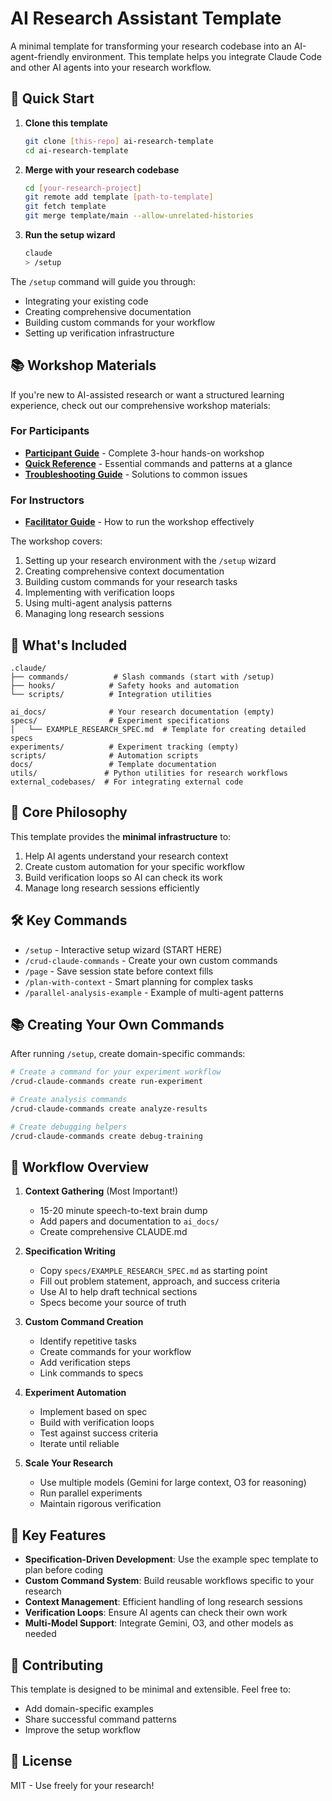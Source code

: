 # AI Research Assistant Template

A minimal template for transforming your research codebase into an AI-agent-friendly environment. This template helps you integrate Claude Code and other AI agents into your research workflow.

## 🚀 Quick Start

1. **Clone this template**
   ```bash
   git clone [this-repo] ai-research-template
   cd ai-research-template
   ```

2. **Merge with your research codebase**
   ```bash
   cd [your-research-project]
   git remote add template [path-to-template]
   git fetch template
   git merge template/main --allow-unrelated-histories
   ```

3. **Run the setup wizard**
   ```bash
   claude
   > /setup
   ```

The `/setup` command will guide you through:
- Integrating your existing code
- Creating comprehensive documentation
- Building custom commands for your workflow
- Setting up verification infrastructure

## 📚 Workshop Materials

If you're new to AI-assisted research or want a structured learning experience, check out our comprehensive workshop materials:

### For Participants
- **[Participant Guide](docs/workshop/participant-guide.md)** - Complete 3-hour hands-on workshop
- **[Quick Reference](docs/workshop/quick-reference.md)** - Essential commands and patterns at a glance
- **[Troubleshooting Guide](docs/workshop/troubleshooting.md)** - Solutions to common issues

### For Instructors
- **[Facilitator Guide](docs/workshop/facilitator-guide.md)** - How to run the workshop effectively

The workshop covers:
1. Setting up your research environment with the `/setup` wizard
2. Creating comprehensive context documentation
3. Building custom commands for your research tasks
4. Implementing with verification loops
5. Using multi-agent analysis patterns
6. Managing long research sessions

## 📁 What's Included

```
.claude/
├── commands/          # Slash commands (start with /setup)
├── hooks/            # Safety hooks and automation
└── scripts/          # Integration utilities

ai_docs/              # Your research documentation (empty)
specs/                # Experiment specifications
│   └── EXAMPLE_RESEARCH_SPEC.md  # Template for creating detailed specs
experiments/          # Experiment tracking (empty)
scripts/              # Automation scripts
docs/                 # Template documentation
utils/               # Python utilities for research workflows
external_codebases/  # For integrating external code
```

## 🎯 Core Philosophy

This template provides the **minimal infrastructure** to:
1. Help AI agents understand your research context
2. Create custom automation for your specific workflow
3. Build verification loops so AI can check its work
4. Manage long research sessions efficiently

## 🛠️ Key Commands

- `/setup` - Interactive setup wizard (START HERE)
- `/crud-claude-commands` - Create your own custom commands
- `/page` - Save session state before context fills
- `/plan-with-context` - Smart planning for complex tasks
- `/parallel-analysis-example` - Example of multi-agent patterns

## 📚 Creating Your Own Commands

After running `/setup`, create domain-specific commands:

```bash
# Create a command for your experiment workflow
/crud-claude-commands create run-experiment

# Create analysis commands
/crud-claude-commands create analyze-results

# Create debugging helpers
/crud-claude-commands create debug-training
```

## 🔄 Workflow Overview

1. **Context Gathering** (Most Important!)
   - 15-20 minute speech-to-text brain dump
   - Add papers and documentation to `ai_docs/`
   - Create comprehensive CLAUDE.md

2. **Specification Writing**
   - Copy `specs/EXAMPLE_RESEARCH_SPEC.md` as starting point
   - Fill out problem statement, approach, and success criteria
   - Use AI to help draft technical sections
   - Specs become your source of truth

3. **Custom Command Creation**
   - Identify repetitive tasks
   - Create commands for your workflow
   - Add verification steps
   - Link commands to specs

4. **Experiment Automation**
   - Implement based on spec
   - Build with verification loops
   - Test against success criteria
   - Iterate until reliable

5. **Scale Your Research**
   - Use multiple models (Gemini for large context, O3 for reasoning)
   - Run parallel experiments
   - Maintain rigorous verification

## 📖 Key Features

- **Specification-Driven Development**: Use the example spec template to plan before coding
- **Custom Command System**: Build reusable workflows specific to your research
- **Context Management**: Efficient handling of long research sessions
- **Verification Loops**: Ensure AI agents can check their own work
- **Multi-Model Support**: Integrate Gemini, O3, and other models as needed

## 🤝 Contributing

This template is designed to be minimal and extensible. Feel free to:
- Add domain-specific examples
- Share successful command patterns
- Improve the setup workflow

## 📝 License

MIT - Use freely for your research!